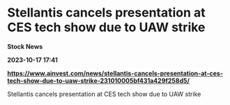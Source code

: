 # Stellantis cancels presentation at CES tech show due to UAW strike
**Stock News**

**2023-10-17 17:41**

**https://www.ainvest.com/news/stellantis-cancels-presentation-at-ces-tech-show-due-to-uaw-strike-231010005bf431a429f258d5/**

Stellantis cancels presentation at CES tech show due to UAW strike